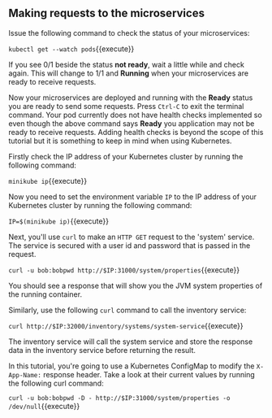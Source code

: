 ## Making requests to the microservices

Issue the following command to check the status of your microservices:

`kubectl get --watch pods`{{execute}}

If you see 0/1 beside the status **not ready**, wait a little while and check again. This will change to 1/1 and **Running** when your microservices are ready to receive requests.

Now your microservices are deployed and running with the **Ready** status you are ready to send some requests. Press `Ctrl-C` to exit the terminal command. Your pod currently does not have health checks implemented so even though the above command says **Ready** you application may not be ready to receive requests. Adding health checks is beyond the scope of this tutorial but it is something to keep in mind when using Kubernetes.

Firstly check the IP address of your Kubernetes cluster by running the following command:

`minikube ip`{{execute}}

Now you need to set the environment variable `IP` to the IP address of your Kubernetes cluster by running the following command:

`IP=$(minikube ip)`{{execute}}

Next, you'll use `curl` to make an `HTTP GET` request to the 'system' service. The service is secured with a user id and password that is passed in the request.

`curl -u bob:bobpwd http://$IP:31000/system/properties`{{execute}}

You should see a response that will show you the JVM system properties of the running container.


Similarly, use the following `curl` command to call the inventory service:  

`curl http://$IP:32000/inventory/systems/system-service`{{execute}}

The inventory service will call the system service and store the response data in the inventory service before returning the result.

In this tutorial, you're going to use a Kubernetes ConfigMap to modify the `X-App-Name:` response header. Take a look at their current values by running the following curl command:

`curl -u bob:bobpwd -D - http://$IP:31000/system/properties -o /dev/null`{{execute}}

